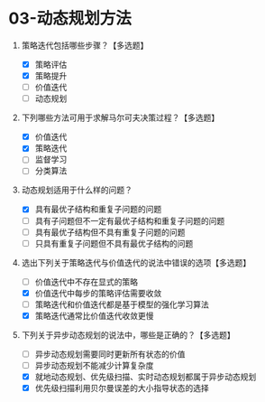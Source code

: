 # 03-动态规划方法

1. 策略迭代包括哪些步骤？【多选题】

    - [x] 策略评估
    - [x] 策略提升
    - [ ] 价值迭代
    - [ ] 动态规划

2. 下列哪些方法可用于求解马尔可夫决策过程？【多选题】

    - [x] 价值迭代
    - [x] 策略迭代
    - [ ] 监督学习
    - [ ] 分类算法

3. 动态规划适用于什么样的问题？

    - [x] 具有最优子结构和重复子问题的问题
    - [ ] 具有子问题但不一定有最优子结构和重复子问题的问题
    - [ ] 具有最优子结构但不具有重复子问题的问题
    - [ ] 只具有重复子问题但不具有最优子结构的问题

4. 选出下列关于策略迭代与价值迭代的说法中错误的选项【多选题】

    - [ ] 价值迭代中不存在显式的策略
    - [x] 价值迭代中每步的策略评估需要收敛
    - [ ] 策略迭代和价值迭代都是基于模型的强化学习算法
    - [x] 策略迭代通常比价值迭代收敛更慢

5. 下列关于异步动态规划的说法中，哪些是正确的？【多选题】

    - [ ] 异步动态规划需要同时更新所有状态的价值
    - [ ] 异步动态规划不能减少计算复杂度
    - [x] 就地动态规划、优先级扫描、实时动态规划都属于异步动态规划
    - [x] 优先级扫描利用贝尔曼误差的大小指导状态的选择
